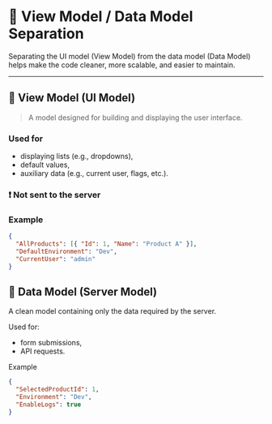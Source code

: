 # 🧩 View Model / Data Model Separation

Separating the UI model (View Model) from the data model (Data Model) helps make the code cleaner, more scalable, and easier to maintain.

---

## 🔹 View Model (UI Model)

> A model designed for building and displaying the user interface.

### Used for

- displaying lists (e.g., dropdowns),
- default values,
- auxiliary data (e.g., current user, flags, etc.).

### ❗ Not sent to the server

### Example

```json
{
  "AllProducts": [{ "Id": 1, "Name": "Product A" }],
  "DefaultEnvironment": "Dev",
  "CurrentUser": "admin"
}
```

## 🔸 Data Model (Server Model)

A clean model containing only the data required by the server.

Used for:

- form submissions,
- API requests.

Example

```json
{
  "SelectedProductId": 1,
  "Environment": "Dev",
  "EnableLogs": true
}
```
